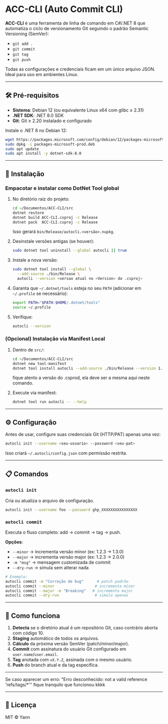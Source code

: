 # ACC-CLI (Auto Commit CLI)

**ACC-CLI** é uma ferramenta de linha de comando em C#/.NET 8 que automatiza o ciclo de versionamento Git seguindo o padrão Semantic Versioning (SemVer):

- `git add .`
- `git commit`
- `git tag`
- `git push`

Todas as configurações e credenciais ficam em um único arquivo JSON. Ideal para uso em ambientes Linux.

---

## 🛠️ Pré-requisitos

- **Sistema**: Debian 12 (ou equivalente Linux x64 com glibc ≥ 2.31)
- **.NET SDK**: .NET 8.0 SDK
- **Git**: Git ≥ 2.20 instalado e configurado

Instale o .NET 8 no Debian 12:
```bash
wget https://packages.microsoft.com/config/debian/12/packages-microsoft-prod.deb -O packages-microsoft-prod.deb
sudo dpkg -i packages-microsoft-prod.deb
sudo apt update
sudo apt install -y dotnet-sdk-8.0
```

---

## 🚀 Instalação

### Empacotar e instalar como DotNet Tool global

1. No diretório raiz do projeto:
   ```bash
   cd ~/Documentos/ACC-CLI/src
   dotnet restore
   dotnet build ACC-CLI.csproj -c Release
   dotnet pack  ACC-CLI.csproj -c Release
   ```
   Isso gerará `bin/Release/autocli.<versão>.nupkg`.

2. Desinstale versões antigas (se houver):
   ```bash
   sudo dotnet tool uninstall --global autocli || true
   ```

3. Instale a nova versão:
   ```bash
   sudo dotnet tool install --global \
     --add-source ./bin/Release \
     autocli --version <versao atual no <Version> do .csproj>
   ```

4. Garanta que `~/.dotnet/tools` esteja no seu `PATH` (adicionar em `~/.profile` se necessário):
   ```bash
   export PATH="$PATH:$HOME/.dotnet/tools"
   source ~/.profile
   ```

5. Verifique:
   ```bash
   autocli --version
   ```

### (Opcional) Instalação via Manifest Local

1. Dentro de `src/`:
   ```bash
   cd ~/Documentos/ACC-CLI/src
   dotnet new tool-manifest
   dotnet tool install autocli --add-source ./bin/Release --version 1.0.3
   ```
   fique atento a versão do .csprod, ela deve ser a mesma aqui neste comando.

2. Execute via manifest:
   ```bash
   dotnet tool run autocli -- --help
   ```

---

## ⚙️ Configuração

Antes de usar, configure suas credenciais Git (HTTP/PAT) apenas uma vez:
```bash
autocli init --username <seu-usuario> --password <seu-pat>
```
Isso criará `~/.autocli/config.json` com permissão restrita.

---

## 📋 Comandos

### `autocli init`
Cria ou atualiza o arquivo de configuração.

```bash
autocli init --username foo --password ghp_XXXXXXXXXXXXXXXX
```

### `autocli commit`
Executa o fluxo completo: add → commit → tag → push.

**Opções**:
- `--minor` → incrementa versão minor (ex: 1.2.3 → 1.3.0)
- `--major` → incrementa versão major (ex: 1.2.3 → 2.0.0)
- `-m "msg"` → mensagem customizada de commit
- `--dry-run` → simula sem alterar nada

```bash
# Exemplo:
autocli commit -m "Correção de bug"      # patch padrão
autocli commit --minor                  # incrementa minor
autocli commit --major -m "Breaking"   # incrementa major
autocli commit --dry-run                # simula apenas
```
---

## 📖 Como funciona

1. **Detecta** se o diretório atual é um repositório Git, caso contrário aborta com código 10.
2. **Staging** automático de todos os arquivos.
3. **Cálculo** da próxima versão SemVer (patch/minor/major).
4. **Commit** com assinatura do usuário Git configurado em `user.name`/`user.email`.
5. **Tag** anotada com `vX.Y.Z`, assinada com o mesmo usuário.
6. **Push** do branch atual e da tag específica.

---
Se caso aparecer um erro: "Erro desconhecido: not a valid reference 'refs/tags/*'"
fique tranquilo que funcionou kkkk

---

## 📄 Licença

MIT © Yann


